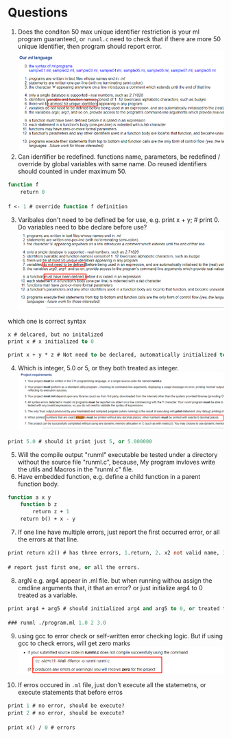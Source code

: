 # Questions

1. Does the conditon 50 max unique identifier restriction is your ml program guaranteed, or `runml.c` need to check that if there are more 50 unique identifier, then program should report error.
   ![alt text](image-1.png)
2. Can identifier be redefined. functions name, parameters, be redefined / override by global variables with same name. Do reused identifiers should counted in under maximum 50.

```ml
function f
    return 0

f <- 1 # override function f definition
```

3. Varibales don't need to be defined be for use, e.g. print x + y; # print 0. Do variables need to bbe declare before use?
   ![alt text](image-2.png)

which one is correct syntax

```ml
x # delcared, but no initalized
print x # x initialized to 0
```

```ml
print x + y * z # Not need to be declared, automatically initialized to zero.
```

4. Which is integer, 5.0 or 5, or they both treated as integer.
   ![alt text](image.png)

```ml
print 5.0 # should it print just 5, or 5.000000
```

5. Will the compile output "runml" executable be tested under a directory without the source file "runml.c", because, My program invloves write the utils and Macros in the "runml.c" file.
6. Have embedded function, e.g. define a child function in a parent function body.

```ml
function a x y
    function b z
        return z + 1
    return b() + x - y
```

7. If one line have multiple errors, just report the first occurred error, or all the errors at that line.

```ml
print return x2() # has three errors, 1.return, 2. x2 not valid name, 3. x2 is a function not defined.

# report just first one, or all the errors.
```

8. argN e.g. arg4 appear in .ml file. but when running withou assign the cmdline arguments that, it that an error? or just initialize arg4 to 0 treated as a variable.

```ml
print arg4 + arg5 # should initialized arg4 and arg5 to 0, or treated them as errors, because arguments not provided enough

### runml ./program.ml 1.0 2 3.0
```

9. using gcc to error check or self-written error checking logic. But if using gcc to check errors, will get zero marks
   ![alt text](image-3.png)

10. If erros occured in `.ml` file, just don't execute all the statemetns, or execute statements that before erros

```ml
print 1 # no error, should be execute?
print 2 # no error, should be execute?

print x() / 0 # errors
```